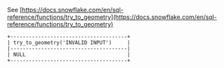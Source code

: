 See [https://docs.snowflake.com/en/sql-reference/functions/try_to_geometry](https://docs.snowflake.com/en/sql-reference/functions/try_to_geometry)
```
+--------------------------------------+
| try_to_geometry('INVALID INPUT')     |
|--------------------------------------|
| NULL                                 |
+--------------------------------------+
```
